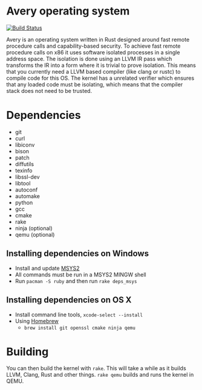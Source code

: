 Avery operating system
================
[![Build Status](https://travis-ci.org/AveryOS/avery.svg?branch=master)](https://travis-ci.org/AveryOS/avery)

Avery is an operating system written in Rust designed around fast remote procedure calls and capability-based security. To achieve fast remote procedure calls on x86 it uses software isolated processes in a single address space. The isolation is done using an LLVM IR pass which transforms the IR into a form where it is trivial to prove isolation. This means that you currently need a LLVM based compiler (like clang or rustc) to compile code for this OS. The kernel has a unrelated verifier which ensures that any loaded code must be isolating, which means that the compiler stack does not need to be trusted.

# Dependencies
  * git
  * curl
  * libiconv
  * bison
  * patch
  * diffutils
  * texinfo
  * libssl-dev
  * libtool
  * autoconf
  * automake
  * python
  * gcc
  * cmake
  * rake
  * ninja (optional)
  * qemu (optional)

## Installing dependencies on Windows
  * Install and update [MSYS2](https://msys2.github.io/)
  * All commands must be run in a MSYS2 MINGW shell
  * Run `pacman -S ruby` and then run `rake deps_msys`

## Installing dependencies on OS X  
  * Install command line tools, `xcode-select --install`
  * Using [Homebrew](http://brew.sh/)
    * `brew install git openssl cmake ninja qemu`

# Building

You can then build the kernel with `rake`. This will take a while as it builds LLVM, Clang, Rust and other things. `rake qemu` builds and runs the kernel in QEMU.
